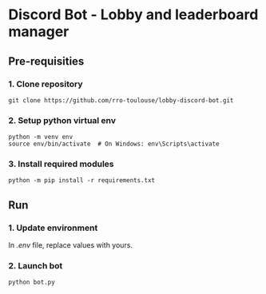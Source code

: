 # Discord Bot - Lobby and leaderboard manager

## Pre-requisities

### 1. Clone repository

```
git clone https://github.com/rro-toulouse/lobby-discord-bot.git
```

### 2. Setup python virtual env

```
python -m venv env
source env/bin/activate  # On Windows: env\Scripts\activate
```

### 3. Install required modules

```
python -m pip install -r requirements.txt
```

## Run 

### 1. Update environment

In *.env* file, replace values with yours.

### 2. Launch bot

```
python bot.py
```
